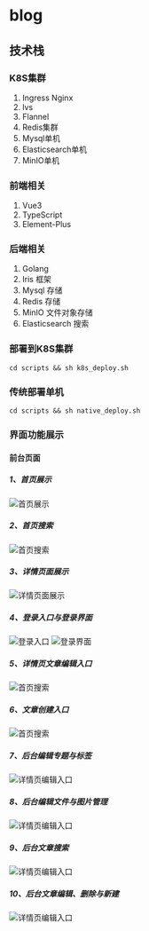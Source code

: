 # blog

## 技术栈
### K8S集群
1. Ingress Nginx
1. lvs
1. Flannel
1. Redis集群
1. Mysql单机
1. Elasticsearch单机
1. MinIO单机

### 前端相关
1. Vue3
1. TypeScript
1. Element-Plus

### 后端相关
1. Golang
1. Iris 框架
1. Mysql 存储
1. Redis 存储
1. MinIO 文件对象存储
1. Elasticsearch 搜索

### 部署到K8S集群
```shell 
cd scripts && sh k8s_deploy.sh
```

### 传统部署单机
```shell 
cd scripts && sh native_deploy.sh
```

### 界面功能展示
#### 前台页面
##### 1、首页展示
![首页展示](https://github.com/it-sos/blog/raw/master/pics/site/首页展示.jpg)
##### 2、首页搜索
![首页搜索](https://github.com/it-sos/blog/raw/master/pics/site/首页搜素.jpg)
##### 3、详情页面展示
![详情页面展示](https://github.com/it-sos/blog/raw/master/pics/site/详情页面展示.jpg)
##### 4、登录入口与登录界面
![登录入口](https://github.com/it-sos/blog/raw/master/pics/site/登录入口.jpg)
![登录界面](https://github.com/it-sos/blog/raw/master/pics/site/登录界面.jpg)
##### 5、详情页文章编辑入口
![首页搜索](https://github.com/it-sos/blog/raw/master/pics/site/编辑入口.jpg)
##### 6、文章创建入口
![首页搜索](https://github.com/it-sos/blog/raw/master/pics/site/新建文章入口.jpg)
##### 7、后台编辑专题与标签
![详情页编辑入口](https://github.com/it-sos/blog/raw/master/pics/site/设置专题与标签.jpg)
##### 8、后台编辑文件与图片管理
![详情页编辑入口](https://github.com/it-sos/blog/raw/master/pics/site/文章文件管理.jpg)
##### 9、后台文章搜索
![详情页编辑入口](https://github.com/it-sos/blog/raw/master/pics/site/后台搜索文章.jpg)
##### 10、后台文章编辑、删除与新建
![详情页编辑入口](https://github.com/it-sos/blog/raw/master/pics/site/后台文章新建与删除.jpg)
